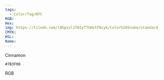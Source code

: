 ```yaml
---
tags:
  - Color/Tag/NTC
RGB:
Hex:
img: https://filedn.com/l0hpzxl1f01yT7GHxtF8cyk/Color%20Snake/standard_csv_to_svg/7B3F00.svg
CMYK:
HSL:
Name:
---
```

Cinnamon
```palette
#7B3F00
```
RGB

